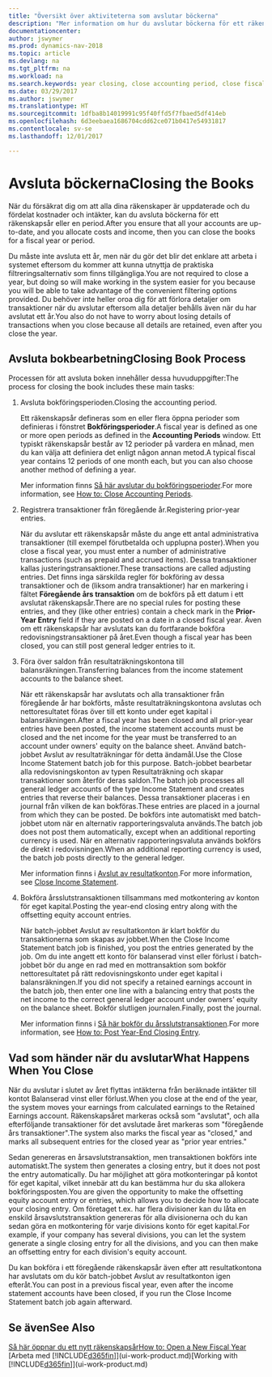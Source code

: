 ```yaml
---
title: "Översikt över aktiviteterna som avslutar böckerna"
description: "Mer information om hur du avslutar böckerna för ett räkenskapsår eller en period och vad som händer när du avslutar i slutet av året."
documentationcenter: 
author: jswymer
ms.prod: dynamics-nav-2018
ms.topic: article
ms.devlang: na
ms.tgt_pltfrm: na
ms.workload: na
ms.search.keywords: year closing, close accounting period, close fiscal year, bank account detailed trial balance
ms.date: 03/29/2017
ms.author: jswymer
ms.translationtype: HT
ms.sourcegitcommit: 1dfba8b14019991c95f40ffd5f7fbaed5df414eb
ms.openlocfilehash: 6d3eebaea1686704cdd62ce071b0417e54931817
ms.contentlocale: sv-se
ms.lasthandoff: 12/01/2017

---
```

# <a name="closing-the-books"></a><span data-ttu-id="421ec-103">Avsluta böckerna</span><span class="sxs-lookup"><span data-stu-id="421ec-103">Closing the Books</span></span>
<span data-ttu-id="421ec-104">När du försäkrat dig om att alla dina räkenskaper är uppdaterade och du fördelat kostnader och intäkter, kan du avsluta böckerna för ett räkenskapsår eller en period.</span><span class="sxs-lookup"><span data-stu-id="421ec-104">After you ensure that all your accounts are up-to-date, and you allocate costs and income, then you can close the books for a fiscal year or period.</span></span>

<span data-ttu-id="421ec-105">Du måste inte avsluta ett år, men när du gör det blir det enklare att arbeta i systemet eftersom du kommer att kunna utnyttja de praktiska filtreringsalternativ som finns tillgängliga.</span><span class="sxs-lookup"><span data-stu-id="421ec-105">You are not required to close a year, but doing so will make working in the system easier for you because you will be able to take advantage of the convenient filtering options provided.</span></span> <span data-ttu-id="421ec-106">Du behöver inte heller oroa dig för att förlora detaljer om transaktioner när du avslutar eftersom alla detaljer behålls även när du har avslutat ett år.</span><span class="sxs-lookup"><span data-stu-id="421ec-106">You also do not have to worry about losing details of transactions when you close because all details are retained, even after you close the year.</span></span>

## <a name="closing-book-process"></a><span data-ttu-id="421ec-107">Avsluta bokbearbetning</span><span class="sxs-lookup"><span data-stu-id="421ec-107">Closing Book Process</span></span>
<span data-ttu-id="421ec-108">Processen för att avsluta boken innehåller dessa huvuduppgifter:</span><span class="sxs-lookup"><span data-stu-id="421ec-108">The process for closing the book includes these main tasks:</span></span>

1. <span data-ttu-id="421ec-109">Avsluta bokföringsperioden.</span><span class="sxs-lookup"><span data-stu-id="421ec-109">Closing the accounting period.</span></span>

    <span data-ttu-id="421ec-110">Ett räkenskapsår defineras som en eller flera öppna perioder som definieras i fönstret **Bokföringsperioder**.</span><span class="sxs-lookup"><span data-stu-id="421ec-110">A fiscal year is defined as one or more open periods as defined in the **Accounting Periods** window.</span></span> <span data-ttu-id="421ec-111">Ett typiskt räkenskapsår består av 12 perioder på vardera en månad, men du kan välja att definiera det enligt någon annan metod.</span><span class="sxs-lookup"><span data-stu-id="421ec-111">A typical fiscal year contains 12 periods of one month each, but you can also choose another method of defining a year.</span></span>

    <span data-ttu-id="421ec-112">Mer information finns [Så här avslutar du bokföringsperioder](year-close-account-periods.md).</span><span class="sxs-lookup"><span data-stu-id="421ec-112">For more information, see [How to: Close Accounting Periods](year-close-account-periods.md).</span></span>
2. <span data-ttu-id="421ec-113">Registrera transaktioner från föregående år.</span><span class="sxs-lookup"><span data-stu-id="421ec-113">Registering prior-year entries.</span></span>

    <span data-ttu-id="421ec-114">När du avslutar ett räkenskapsår måste du ange ett antal administrativa transaktioner (till exempel förutbetalda och upplupna poster).</span><span class="sxs-lookup"><span data-stu-id="421ec-114">When you close a fiscal year, you must enter a number of administrative transactions (such as prepaid and accrued items).</span></span> <span data-ttu-id="421ec-115">Dessa transaktioner kallas justeringstransaktioner.</span><span class="sxs-lookup"><span data-stu-id="421ec-115">These transactions are called adjusting entries.</span></span> <span data-ttu-id="421ec-116">Det finns inga särskilda regler för bokföring av dessa transaktioner och de (liksom andra transaktioner) har en markering i fältet **Föregående års transaktion** om de bokförs på ett datum i ett avslutat räkenskapsår.</span><span class="sxs-lookup"><span data-stu-id="421ec-116">There are no special rules for posting these entries, and they (like other entries) contain a check mark in the **Prior-Year Entry** field if they are posted on a date in a closed fiscal year.</span></span> <span data-ttu-id="421ec-117">Även om ett räkenskapsår har avslutats kan du fortfarande bokföra redovisningstransaktioner på året.</span><span class="sxs-lookup"><span data-stu-id="421ec-117">Even though a fiscal year has been closed, you can still post general ledger entries to it.</span></span>
3. <span data-ttu-id="421ec-118">Föra över saldon från resultaträkningskontona till balansräkningen.</span><span class="sxs-lookup"><span data-stu-id="421ec-118">Transferring balances from the income statement accounts to the balance sheet.</span></span>

    <span data-ttu-id="421ec-119">När ett räkenskapsår har avslutats och alla transaktioner från föregående år har bokförts, måste resultaträkningskontona avslutas och nettoresultatet föras över till ett konto under eget kapital i balansräkningen.</span><span class="sxs-lookup"><span data-stu-id="421ec-119">After a fiscal year has been closed and all prior-year entries have been posted, the income statement accounts must be closed and the net income for the year must be transferred to an account under owners' equity on the balance sheet.</span></span> <span data-ttu-id="421ec-120">Använd batch-jobbet Avslut av resultaträkningar för detta ändamål.</span><span class="sxs-lookup"><span data-stu-id="421ec-120">Use the Close Income Statement batch job for this purpose.</span></span> <span data-ttu-id="421ec-121">Batch-jobbet bearbetar alla redovisningskonton av typen Resultaträkning och skapar transaktioner som återför deras saldon.</span><span class="sxs-lookup"><span data-stu-id="421ec-121">The batch job processes all general ledger accounts of the type Income Statement and creates entries that reverse their balances.</span></span> <span data-ttu-id="421ec-122">Dessa transaktioner placeras i en journal från vilken de kan bokföras.</span><span class="sxs-lookup"><span data-stu-id="421ec-122">These entries are placed in a journal from which they can be posted.</span></span> <span data-ttu-id="421ec-123">De bokförs inte automatiskt med batch-jobbet utom när en alternativ rapporteringsvaluta används.</span><span class="sxs-lookup"><span data-stu-id="421ec-123">The batch job does not post them automatically, except when an additional reporting currency is used.</span></span> <span data-ttu-id="421ec-124">När en alternativ rapporteringsvaluta används bokförs de direkt i redovisningen.</span><span class="sxs-lookup"><span data-stu-id="421ec-124">When an additional reporting currency is used, the batch job posts directly to the general ledger.</span></span>

    <span data-ttu-id="421ec-125">Mer information finns i [Avslut av resultatkonton](year-close-income-statement.md).</span><span class="sxs-lookup"><span data-stu-id="421ec-125">For more information, see [Close Income Statement](year-close-income-statement.md).</span></span>
4. <span data-ttu-id="421ec-126">Bokföra årsslutstransaktionen tillsammans med motkontering av konton för eget kapital.</span><span class="sxs-lookup"><span data-stu-id="421ec-126">Posting the year-end closing entry along with the offsetting equity account entries.</span></span>

    <span data-ttu-id="421ec-127">När batch-jobbet Avslut av resultatkonton är klart bokför du transaktionerna som skapas av jobbet.</span><span class="sxs-lookup"><span data-stu-id="421ec-127">When the Close Income Statement batch job is finished, you post the entries generated by the job.</span></span> <span data-ttu-id="421ec-128">Om du inte angett ett konto för balanserad vinst eller förlust i batch-jobbet bör du ange en rad med en mottransaktion som bokför nettoresultatet på rätt redovisningskonto under eget kapital i balansräkningen.</span><span class="sxs-lookup"><span data-stu-id="421ec-128">If you did not specify a retained earnings account in the batch job, then enter one line with a balancing entry that posts the net income to the correct general ledger account under owners' equity on the balance sheet.</span></span> <span data-ttu-id="421ec-129">Bokför slutligen journalen.</span><span class="sxs-lookup"><span data-stu-id="421ec-129">Finally, post the journal.</span></span>

    <span data-ttu-id="421ec-130">Mer information finns i [Så här bokför du årsslutstransaktionen](year-how-post-year-end-close-entry.md).</span><span class="sxs-lookup"><span data-stu-id="421ec-130">For more information, see [How to: Post Year-End Closing Entry](year-how-post-year-end-close-entry.md).</span></span>

## <a name="what-happens-when-you-close"></a><span data-ttu-id="421ec-131">Vad som händer när du avslutar</span><span class="sxs-lookup"><span data-stu-id="421ec-131">What Happens When You Close</span></span>
<span data-ttu-id="421ec-132">När du avslutar i slutet av året flyttas intäkterna från beräknade intäkter till kontot Balanserad vinst eller förlust.</span><span class="sxs-lookup"><span data-stu-id="421ec-132">When you close at the end of the year, the system moves your earnings from calculated earnings to the Retained Earnings account.</span></span> <span data-ttu-id="421ec-133">Räkenskapsåret markeras också som "avslutat", och alla efterföljande transaktioner för det avslutade året markeras som "föregående års transaktioner".</span><span class="sxs-lookup"><span data-stu-id="421ec-133">The system also marks the fiscal year as "closed," and marks all subsequent entries for the closed year as "prior year entries."</span></span>

<span data-ttu-id="421ec-134">Sedan genereras en årsavslutstransaktion, men transaktionen bokförs inte automatiskt.</span><span class="sxs-lookup"><span data-stu-id="421ec-134">The system then generates a closing entry, but it does not post the entry automatically.</span></span> <span data-ttu-id="421ec-135">Du har möjlighet att göra motkonteringar på kontot för eget kapital, vilket innebär att du kan bestämma hur du ska allokera bokföringsposten.</span><span class="sxs-lookup"><span data-stu-id="421ec-135">You are given the opportunity to make the offsetting equity account entry or entries, which allows you to decide how to allocate your closing entry.</span></span> <span data-ttu-id="421ec-136">Om företaget t.ex. har flera divisioner kan du låta en enskild årsavslutstransaktion genereras för alla divisionerna och du kan sedan göra en motkontering för varje divisions konto för eget kapital.</span><span class="sxs-lookup"><span data-stu-id="421ec-136">For example, if your company has several divisions, you can let the system generate a single closing entry for all the divisions, and you can then make an offsetting entry for each division's equity account.</span></span>

<span data-ttu-id="421ec-137">Du kan bokföra i ett föregående räkenskapsår även efter att resultatkontona har avslutats om du kör batch-jobbet Avslut av resultatkonton igen efteråt.</span><span class="sxs-lookup"><span data-stu-id="421ec-137">You can post in a previous fiscal year, even after the income statement accounts have been closed, if you run the Close Income Statement batch job again afterward.</span></span>

## <a name="see-also"></a><span data-ttu-id="421ec-138">Se även</span><span class="sxs-lookup"><span data-stu-id="421ec-138">See Also</span></span>
[<span data-ttu-id="421ec-139">Så här öppnar du ett nytt räkenskapsår</span><span class="sxs-lookup"><span data-stu-id="421ec-139">How to: Open a New Fiscal Year</span></span>](finance-how-open-new-fiscal-year.md)  
<span data-ttu-id="421ec-140">[Arbeta med [!INCLUDE[d365fin](includes/d365fin_md.md)]](ui-work-product.md)</span><span class="sxs-lookup"><span data-stu-id="421ec-140">[Working with [!INCLUDE[d365fin](includes/d365fin_md.md)]](ui-work-product.md)</span></span>

